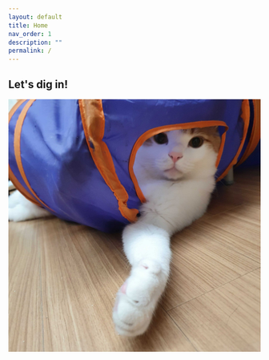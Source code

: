 ```yaml
---
layout: default
title: Home
nav_order: 1
description: ""
permalink: /
---
```


## Let's dig in!

![](/assets/images/lucky.jpg)
